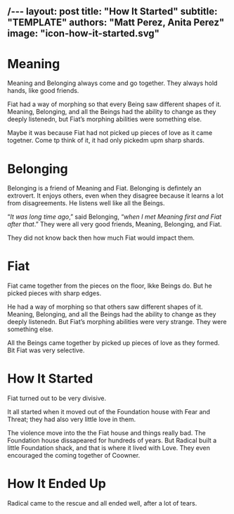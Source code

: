 /---
layout:   post
title:    "How It Started"
subtitle: "TEMPLATE"
authors:  "Matt Perez, Anita Perez"
image:    "icon-how-it-started.svg"
---

<div style='display:none; '>
 <p>Meaning is the shortest of who live in a house called Foundation. It is also the one that stands higher. I think it is what you call an introvert.</p>
</div>

<h1>Meaning</h1>
 <p>Meaning and Belonging always come and go together. They always hold hands, like good friends.</p>
 <p>Fiat had a way of morphing so that every Being saw different shapes of it. Meaning, Belonging, and all the Beings had the ability to change as they deeply listenedn, but Fiat&rsquo;s morphing abilities were something else.</p>
 <p>Maybe it was because Fiat had not picked up pieces of love as it came togetner. Come tp think of it, it had only pickedm upm sharp shards.</p>

<h1>Belonging</h1>
 <p>Belonging is a friend of Meaning and Fiat. Belonging is defintely an extrovert. It enjoys others, even when they disagree because it learns a lot from disagreements. He listens well like all the Beings.</p>
 <p>&ldquo;<em>It was long time ago</em>,&rdquo; said Belonging, &ldquo;<em>when I met Meaning first and Fiat after that</em>.&rdquo; They were all very good friends, Meaning, Belonging, and Fiat.</p>
 <p>They did not know back then how much Fiat would impact them.</p>

<h1>Fiat</h1>
 <p>Fiat came together from  the pieces on the floor, lkke Beings do. But he picked pieces with sharp edges.</p>
 <p>He had a way of morphing so that others saw different shapes of it. Meaning, Belonging, and all the Beings had the ability to change as they deeply listenedn. But Fiat&rsquo;s morphing abilities were very strange. They were something else.
 <p>All the Beings came together by picked up pieces of love as they formed. Bit Fiat was very selective.</p>

<h1>How It Started</h1>
 <p>Fiat turned out to be very divisive.</p>
 <p>It all started when it moved out of the Foundation house with Fear and Threat; they had also very little love in them.</p>
 <p>The violence move into the the Fiat house and things really bad. The Foundation house dissapeared for hundreds of years. But Radical built a little Foundation shack, and that is where it lived with Love. They even encouraged the coming together of Coowner.</p>

<h1>How It Ended Up</h1>
 <p>Radical came to the rescue and all ended well, after a lot of tears.</p> 